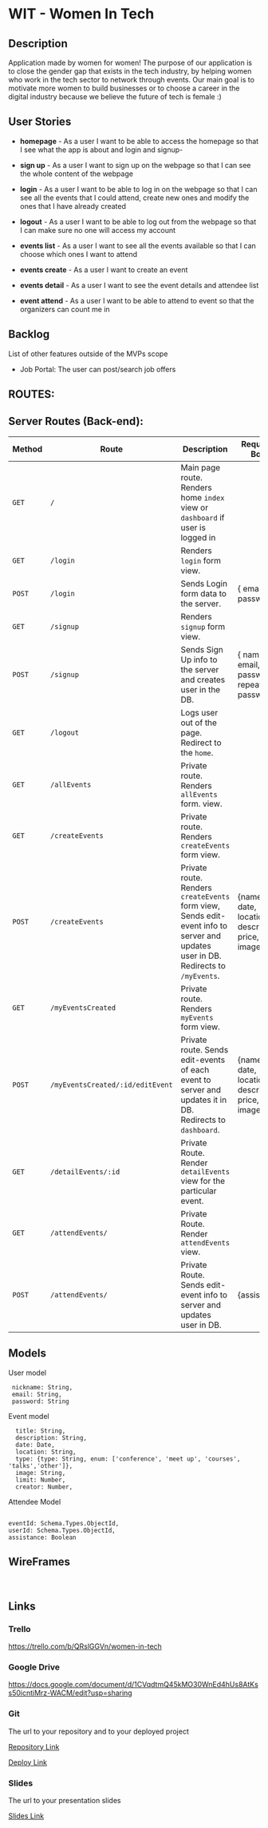 # WIT - Women In Tech

## Description

Application made by women for women! The purpose of our application is to close the gender gap that exists in the tech industry, by helping women who work in the tech sector to network through events. Our main goal is to motivate more women to build businesses or to choose a career in the digital industry because we believe the future of tech is female :) 

## User Stories

- **homepage** - As a user I want to be able to access the homepage so that I see what the app is about and login and signup-

- **sign up** - As a user I want to sign up on the webpage so that I can see the whole content of the webpage

- **login** - As a user I want to be able to log in on the webpage so that I can see all the events that I could attend, create new ones and modify the ones that I have already created

- **logout** - As a user I want to be able to log out from the webpage so that I can make sure no one will access my account

- **events list** - As a user I want to see all the events available so that I can choose which ones I want to attend

- **events create** - As a user I want to create an event 

- **events detail** - As a user I want to see the event details and attendee list 

- **event attend** - As a user I want to be able to attend to event so that the organizers can count me in

## Backlog

List of other features outside of the MVPs scope

-	Job Portal: The user can post/search job offers

## ROUTES:

## Server Routes (Back-end):

| **Method** | **Route**                    | **Description**                                              | Request - Body                                            |
| ---------- | ---------------------------- | ------------------------------------------------------------ | --------------------------------------------------------- |
| `GET`      | `/`                          | Main page route. Renders home `index` view or `dashboard` if user is logged in                                           |
| `GET`      | `/login`                     | Renders `login` form view.                                   |                                                           |
| `POST`     | `/login`                     | Sends Login form data to the server.                         | { email, password }                                       |
| `GET`      | `/signup`                    | Renders `signup` form view.                                  |                                                           |
| `POST`     | `/signup`                    | Sends Sign Up info to the server and creates user in the DB. | { name, email, password, repeat password }                |
| `GET`      | `/logout`                    | Logs user out of the page. Redirect to the `home`.           |                                                           |  
|  `GET`     | `/allEvents`                | Private route. Renders `allEvents` form. view.               |                                                           | 
| `GET`      | `/createEvents`              | Private route. Renders `createEvents` form view.             |                                                           |
| `POST`     | `/createEvents`              | Private route. Renders `createEvents` form view, Sends edit-event info to server and updates user in DB. Redirects to `/myEvents`.   | {name, date, location, description, price, image, limit}  |
| `GET`      | `/myEventsCreated`                  | Private route. Renders `myEvents` form view.                 |                                                           |
| `POST`     | `/myEventsCreated/:id/editEvent`    | Private route. Sends edit-events of each event to server and updates it in DB. Redirects to `dashboard`. | {name, date, location, description, price, image, limit}       | 
| `GET`      |  `/detailEvents/:id`         | Private Route. Render `detailEvents` view for the particular event.         |
| `GET`      | `/attendEvents/`             | Private Route. Render `attendEvents` view.
| `POST`     | `/attendEvents/`            | Private Route. Sends edit-event info to server and updates user in DB. | {assistance}                                    |

  
 
## Models

User model
 ```
  nickname: String,
  email: String,
  password: String
```
  


Event model

```
  title: String,
  description: String,
  date: Date,
  location: String,
  type: {type: String, enum: ['conference', 'meet up', 'courses', 'talks','other']},
  image: String,
  limit: Number,
  creator: Number,
```
Attendee Model

```

eventId: Schema.Types.ObjectId,
userId: Schema.Types.ObjectId,
assistance: Boolean

```


## WireFrames

<img src="/public/images/wireframes/1.JPG" alt="" heigth="200px">
<img src="/public/images/wireframes/2.JPG" alt="" heigth="200px">
<img src="/public/images/wireframes/3.JPG" alt="" heigth="200px">
<img src="/public/images/wireframes/4.JPG" alt="" heigth="200px">
<img src="/public/images/wireframes/5.JPG" alt="" heigth="200px">
<img src="/public/images/wireframes/6.JPG" alt="" heigth="200px">
<img src="/public/images/wireframes/7.JPG" alt="" heigth="200px">
<img src="/public/images/wireframes/8.JPG" alt="" heigth="200px">
<img src="/public/images/wireframes/9.JPG" alt="" heigth="200px">


## Links

### Trello

https://trello.com/b/QRslGGVn/women-in-tech

### Google Drive

https://docs.google.com/document/d/1CVqdtmQ45kMO30WnEd4hUs8AtKss50icntiMrz-WACM/edit?usp=sharing


### Git

The url to your repository and to your deployed project

[Repository Link](http://github.com)

[Deploy Link](http://heroku.com)

### Slides

The url to your presentation slides

[Slides Link](http://slides.com)









